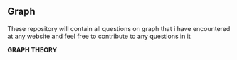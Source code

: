 ## Graph
These repository will contain all questions on graph that i have encountered at any website and feel free to contribute to any questions in it 

**GRAPH THEORY**
